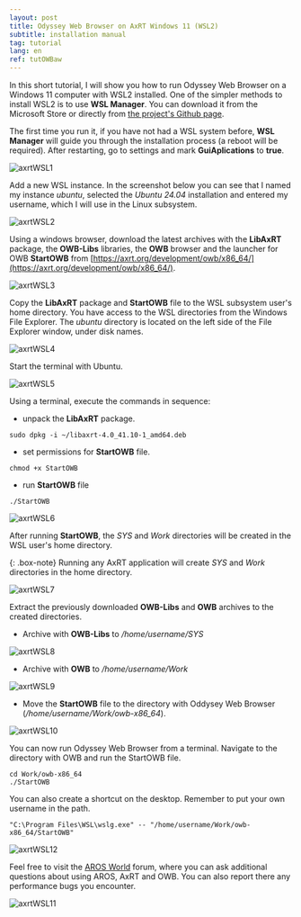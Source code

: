 ```yaml
---
layout: post
title: Odyssey Web Browser on AxRT Windows 11 (WSL2)
subtitle: installation manual
tag: tutorial
lang: en
ref: tutOWBaw
---
```


In this short tutorial, I will show you how to run Odyssey Web Browser on a Windows 11 computer with WSL2 installed. One of the simpler methods to install WSL2 is to use **WSL Manager**. You can download it from the Microsoft Store or directly from [the project's Github page](https://github.com/bostrot/wsl2-distro-manager/releases).

The first time you run it, if you have not had a WSL system before, **WSL Manager** will guide you through the installation process (a reboot will be required). After restarting, go to settings and mark **GuiAplications** to **true**.

![axrtWSL1](/assets/img/axrtWSL1.png)

Add a new WSL instance. In the screenshot below you can see that I named my instance *ubuntu*, selected the *Ubuntu 24.04* installation and entered my username, which I will use in the Linux subsystem.

![axrtWSL2](/assets/img/axrtWSL2.png)

Using a windows browser, download the latest archives with the **LibAxRT** package, the **OWB-Libs** libraries, the **OWB** browser and the launcher for OWB **StartOWB** from [https://axrt.org/development/owb/x86_64/](https://axrt.org/development/owb/x86_64/).

![axrtWSL3](/assets/img/axrtWSL3.png)

Copy the **LibAxRT** package and **StartOWB** file to the WSL subsystem user's home directory. You have access to the WSL directories from the Windows File Explorer. The *ubuntu* directory is located on the left side of the File Explorer window, under disk names. 

![axrtWSL4](/assets/img/axrtWSL4.png)

Start the terminal with Ubuntu. 

![axrtWSL5](/assets/img/axrtWSL5.png)

Using a terminal, execute the commands in sequence:
- unpack the **LibAxRT** package.
```
sudo dpkg -i ~/libaxrt-4.0_41.10-1_amd64.deb
```
- set permissions for **StartOWB** file.
```
chmod +x StartOWB
```
- run **StartOWB** file
```
./StartOWB
```
  
![axrtWSL6](/assets/img/axrtWSL6.png)

After running **StartOWB**, the *SYS* and *Work* directories will be created in the WSL user's home directory. 

{: .box-note}
Running any AxRT application will create *SYS* and *Work* directories in the home directory.

![axrtWSL7](/assets/img/axrtWSL7.png)

Extract the previously downloaded **OWB-Libs** and **OWB** archives to the created directories.  

- Archive with **OWB-Libs** to */home/username/SYS*  

![axrtWSL8](/assets/img/axrtWSL8.png)
   
- Archive with **OWB** to */home/username/Work*  

![axrtWSL9](/assets/img/axrtWSL9.png)

- Move the **StartOWB** file to the directory with Oddysey Web Browser (*/home/username/Work/owb-x86_64*).

![axrtWSL10](/assets/img/axrtWSL10.png)

You can now run Odyssey Web Browser from a terminal. Navigate to the directory with OWB and run the StartOWB file.  
```
cd Work/owb-x86_64  
./StartOWB
```

You can also create a shortcut on the desktop. Remember to put your own username in the path.

```
"C:\Program Files\WSL\wslg.exe" -- "/home/username/Work/owb-x86_64/StartOWB"
```

![axrtWSL12](/assets/img/axrtWSL12.png)

Feel free to visit the [AROS World](https://www.arosworld.org) forum, where you can ask additional questions about using AROS, AxRT and OWB. You can also report there any performance bugs you encounter.
  
![axrtWSL11](/assets/img/axrtWSL11.png)
